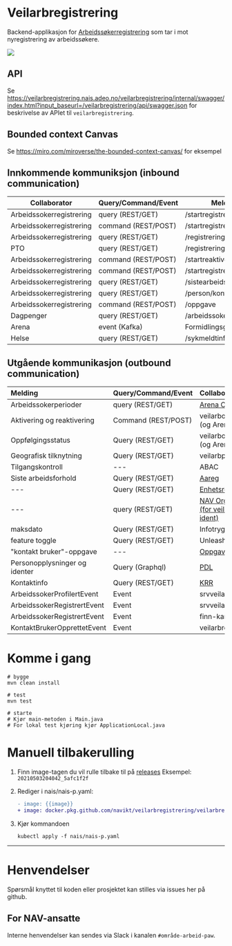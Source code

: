 # Veilarbregistrering

Backend-applikasjon for [Arbeidssøkerregistrering](https://github.com/navikt/arbeidssokerregistrering) som tar i mot nyregistrering av arbeidssøkere.

![](https://github.com/navikt/veilarbregistrering/workflows/Build,%20push,%20deploy%20%F0%9F%92%AA/badge.svg)

## API
Se https://veilarbregistrering.nais.adeo.no/veilarbregistrering/internal/swagger/index.html?input_baseurl=/veilarbregistrering/api/swagger.json 
for beskrivelse av APIet til `veilarbregistrering`.

## Bounded context Canvas
Se https://miro.com/miroverse/the-bounded-context-canvas/ for eksempel

## Innkommende kommuniksjon (inbound communication)
| Collaborator | Query/Command/Event | Melding |
| --- | --- | --- |
| Arbeidssokerregistrering | query (REST/GET) | /startregistrering |
| Arbeidssokerregistrering | command (REST/POST) | /startregistrering |
| Arbeidssokerregistrering | query (REST/GET) | /registrering |
| PTO | query (REST/GET) | /registrering |
| Arbeidssokerregistrering | command (REST/POST) | /startreaktivering |
| Arbeidssokerregistrering | command (REST/POST) | /startregistrersykmeldt |
| Arbeidssokerregistrering | query (REST/GET) | /sistearbeidsforhold |
| Arbeidssokerregistrering | query (REST/GET) | /person/kontaktinfo |
| Arbeidssokerregistrering | command (REST/POST) | /oppgave |
| Dagpenger | query (REST/GET) | /arbeidssoker/perioder |
| Arena | event (Kafka) | FormidlingsgruppeEvent |
| Helse | query (REST/GET) | /sykmeldtinfodata |

## Utgående kommunikasjon (outbound communication)
| Melding | Query/Command/Event | Collaborator |
| :--- | :--- | :--- |
| Arbeidssokerperioder | query (REST/GET) | [Arena ORDS](src/main/java/no/nav/fo/veilarbregistrering/arbeidssoker/adapter/README.md) |
| Aktivering og reaktivering | Command (REST/POST) | veilarboppfolging (og Arena) |
| Oppfølgingsstatus | Query (REST/GET) | veilarboppfolging (og Arena) |
| Geografisk tilknytning | Query (REST/GET) | veilarbperson |
| Tilgangskontroll | --- | ABAC |
| Siste arbeidsforhold | Query (REST/GET) | [Aareg](src/main/java/no/nav/fo/veilarbregistrering/arbeidsforhold/adapter/README.md) |
| --- | Query (REST/GET) | [Enhetsregisteret](src/main/java/no/nav/fo/veilarbregistrering/enhet/adapter/README.md) |
| --- | query (REST/GET) | [NAV Organisasjon (for veileder pr ident)](src/main/java/no/nav/fo/veilarbregistrering/orgenhet/adapter/README.md) |
| maksdato | Query (REST/GET) | Infotrygd |
| feature toggle | Query (REST/GET) | Unleash |
| "kontakt bruker"-oppgave | --- | [Oppgave](src/main/java/no/nav/fo/veilarbregistrering/oppgave/adapter/README.md) |
| Personopplysninger og identer | Query (Graphql) | [PDL](src/main/java/no/nav/fo/veilarbregistrering/bruker/pdl/README.md) |
| Kontaktinfo | Query (REST/GET) | [KRR](src/main/java/no/nav/fo/veilarbregistrering/bruker/krr/README.md) |
| ArbeidssokerProfilertEvent | Event | srvveilarbportefolje |
| ArbeidssokerRegistrertEvent | Event | srvveilarbportefolje |
| ArbeidssokerRegistrertEvent | Event | finn-kandidat-api |
| KontaktBrukerOpprettetEvent | Event | veilarbregistrering |

# Komme i gang

```
# bygge
mvn clean install 

# test
mvn test

# starte
# Kjør main-metoden i Main.java
# For lokal test kjøring kjør ApplicationLocal.java
```


# Manuell tilbakerulling

1. Finn image-tagen du vil rulle tilbake til på [releases]()
   Eksempel: `20210503204042_5afc1f2f `
2. Rediger i nais/nais-p.yaml:
   ```diff
   - image: {{image}}
   + image: docker.pkg.github.com/navikt/veilarbregistrering/veilarbregistrering:20210503204042_5afc1f2f 
   ```
   
3. Kjør kommandoen
   ```
   kubectl apply -f nais/nais-p.yaml
   ```
---

# Henvendelser

Spørsmål knyttet til koden eller prosjektet kan stilles via issues her på github.

## For NAV-ansatte

Interne henvendelser kan sendes via Slack i kanalen `#område-arbeid-paw`.
